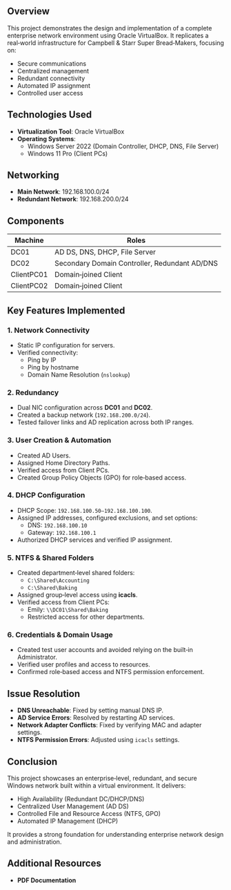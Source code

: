 
## Overview
This project demonstrates the design and implementation of a complete enterprise network environment using Oracle VirtualBox. It replicates a real‑world infrastructure for Campbell & Starr Super Bread‑Makers, focusing on:

- Secure communications
- Centralized management
- Redundant connectivity
- Automated IP assignment
- Controlled user access

## Technologies Used
- **Virtualization Tool**: Oracle VirtualBox
- **Operating Systems**:
  - Windows Server 2022 (Domain Controller, DHCP, DNS, File Server)  
  - Windows 11 Pro (Client PCs)

## Networking
- **Main Network**: 192.168.100.0/24
- **Redundant Network**: 192.168.200.0/24

## Components
| Machine       | Roles                                                          |
|----------------|----------------------------------------------------------------|
| DC01           | AD DS, DNS, DHCP, File Server                                 |
| DC02           | Secondary Domain Controller, Redundant AD/DNS                |
| ClientPC01     | Domain‑joined Client                                          |
| ClientPC02     | Domain‑joined Client                                          |

## Key Features Implemented

### 1. Network Connectivity
- Static IP configuration for servers.
- Verified connectivity:
  - Ping by IP
  - Ping by hostname
  - Domain Name Resolution (`nslookup`)

### 2. Redundancy
- Dual NIC configuration across **DC01** and **DC02**.
- Created a backup network (`192.168.200.0/24`).
- Tested failover links and AD replication across both IP ranges.

### 3. User Creation & Automation
- Created AD Users.
- Assigned Home Directory Paths.
- Verified access from Client PCs.
- Created Group Policy Objects (GPO) for role‑based access.

### 4. DHCP Configuration
- DHCP Scope: `192.168.100.50–192.168.100.100`.
- Assigned IP addresses, configured exclusions, and set options:
  - DNS: `192.168.100.10`
  - Gateway: `192.168.100.1`
- Authorized DHCP services and verified IP assignment.

### 5. NTFS & Shared Folders
- Created department‑level shared folders:
  - `C:\Shared\Accounting`
  - `C:\Shared\Baking`
- Assigned group‑level access using **icacls**.
- Verified access from Client PCs:
  - Emily: `\\DC01\Shared\Baking`
  - Restricted access for other departments.

### 6. Credentials & Domain Usage
- Created test user accounts and avoided relying on the built‑in Administrator.
- Verified user profiles and access to resources.
- Confirmed role‑based access and NTFS permission enforcement.

## Issue Resolution
- **DNS Unreachable**: Fixed by setting manual DNS IP.
- **AD Service Errors**: Resolved by restarting AD services.
- **Network Adapter Conflicts**: Fixed by verifying MAC and adapter settings.
- **NTFS Permission Errors**: Adjusted using `icacls` settings.

## Conclusion
This project showcases an enterprise‑level, redundant, and secure Windows network built within a virtual environment. It delivers:
- High Availability (Redundant DC/DHCP/DNS)
- Centralized User Management (AD DS)
- Controlled File and Resource Access (NTFS, GPO)
- Automated IP Management (DHCP)

It provides a strong foundation for understanding enterprise network design and administration.

## Additional Resources
- **PDF Documentation**
